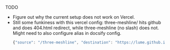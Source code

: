 TODO

- Figure out why the current setup does not work on Vercel.
- Still some funkiness with this vercel config: three-meshline/ hits github and does 404.html redirect, while three-meshline (no slash) does not. Might need to also configure alias in docsify config.
  ```js
  {"source": "/three-meshline", "destination": "https://lume.github.io/three-meshline/README.md"},
  ```
